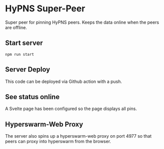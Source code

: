 # HyPNS Super-Peer

Super peer for pinning HyPNS peers. Keeps the data online when the peers are offline.

## Start server

`npm run start`

## Server Deploy

This code can be deployed via Github action with a push. 

## See status online

A Svelte page has been configured so the page displays all pins. 

## Hyperswarm-Web Proxy

The server also spins up a hyperswarm-web proxy on port 4977 so that peers can proxy into hyperswarm from the browser.